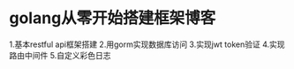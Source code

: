 # **golang从零开始搭建框架博客**

1.基本restful api框架搭建 
2.用gorm实现数据库访问 
3.实现jwt token验证 
4.实现路由中间件 
5.自定义彩色日志 
